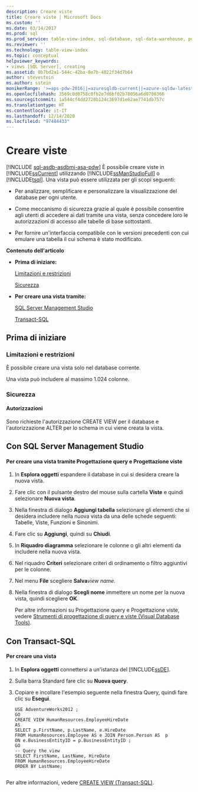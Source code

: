 ```yaml
---
description: Creare viste
title: Creare viste | Microsoft Docs
ms.custom: ''
ms.date: 03/14/2017
ms.prod: sql
ms.prod_service: table-view-index, sql-database, sql-data-warehouse, pdw
ms.reviewer: ''
ms.technology: table-view-index
ms.topic: conceptual
helpviewer_keywords:
- views [SQL Server], creating
ms.assetid: 0b7bd2a1-544c-42ba-8e7b-4822f34d7b64
author: stevestein
ms.author: sstein
monikerRange: '>=aps-pdw-2016||=azuresqldb-current||=azure-sqldw-latest||>=sql-server-2016||>=sql-server-linux-2017||=azuresqldb-mi-current'
ms.openlocfilehash: 3569c0d0758c0fb2e7d6bf02b78056a6d0706366
ms.sourcegitcommit: 1a544cf4dd2720b124c3697d1e62ae7741db757c
ms.translationtype: HT
ms.contentlocale: it-IT
ms.lasthandoff: 12/14/2020
ms.locfileid: "97484433"
---
```

# <a name="create-views"></a>Creare viste
[!INCLUDE [sql-asdb-asdbmi-asa-pdw](../../includes/applies-to-version/sql-asdb-asdbmi-asa-pdw.md)]
  È possibile creare viste in [!INCLUDE[ssCurrent](../../includes/sscurrent-md.md)] utilizzando [!INCLUDE[ssManStudioFull](../../includes/ssmanstudiofull-md.md)] o [!INCLUDE[tsql](../../includes/tsql-md.md)]. Una vista può essere utilizzata per gli scopi seguenti:  
  
-   Per analizzare, semplificare e personalizzare la visualizzazione del database per ogni utente.  
  
-   Come meccanismo di sicurezza grazie al quale è possibile consentire agli utenti di accedere ai dati tramite una vista, senza concedere loro le autorizzazioni di accesso alle tabelle di base sottostanti.  
  
-   Per fornire un'interfaccia compatibile con le versioni precedenti con cui emulare una tabella il cui schema è stato modificato.  
  
 **Contenuto dell'articolo**  
  
-   **Prima di iniziare:**  
  
     [Limitazioni e restrizioni](#Restrictions)  
  
     [Sicurezza](#Security)  
  
-   **Per creare una vista tramite:**  
  
     [SQL Server Management Studio](#SSMSProcedure)  
  
     [Transact-SQL](#TsqlProcedure)  
  
##  <a name="before-you-begin"></a><a name="BeforeYouBegin"></a> Prima di iniziare  
  
###  <a name="limitations-and-restrictions"></a><a name="Restrictions"></a> Limitazioni e restrizioni  
 È possibile creare una vista solo nel database corrente.  
  
 Una vista può includere al massimo 1.024 colonne.  
  
###  <a name="security"></a><a name="Security"></a> Sicurezza  
  
####  <a name="permissions"></a><a name="Permissions"></a> Autorizzazioni  
 Sono richieste l'autorizzazione CREATE VIEW per il database e l'autorizzazione ALTER per lo schema in cui viene creata la vista.  
  
##  <a name="using-sql-server-management-studio"></a><a name="SSMSProcedure"></a> Con SQL Server Management Studio  
  
#### <a name="to-create-a-view-by-using-the-query-and-view-designer"></a>Per creare una vista tramite Progettazione query e Progettazione viste  
  
1.  In **Esplora oggetti** espandere il database in cui si desidera creare la nuova vista.  
  
2.  Fare clic con il pulsante destro del mouse sulla cartella **Viste** e quindi selezionare **Nuova vista**.  
  
3.  Nella finestra di dialogo **Aggiungi tabella** selezionare gli elementi che si desidera includere nella nuova vista da una delle schede seguenti: Tabelle, Viste, Funzioni e Sinonimi.  
  
4.  Fare clic su **Aggiungi**, quindi su **Chiudi**.  
  
5.  In **Riquadro diagramma** selezionare le colonne o gli altri elementi da includere nella nuova vista.  
  
6.  Nel riquadro **Criteri** selezionare criteri di ordinamento o filtro aggiuntivi per le colonne.  
  
7.  Nel menu **File** scegliere **Salva**_view name_.  
  
8.  Nella finestra di dialogo **Scegli nome** immettere un nome per la nuova vista, quindi scegliere **OK**.  

     Per altre informazioni su Progettazione query e Progettazione viste, vedere [Strumenti di progettazione di query e viste &#40;Visual Database Tools&#41;](../../ssms/visual-db-tools/query-and-view-designer-tools-visual-database-tools.md).  
  
##  <a name="using-transact-sql"></a><a name="TsqlProcedure"></a> Con Transact-SQL  
  
#### <a name="to-create-a-view"></a>Per creare una vista  
  
1.  In **Esplora oggetti** connettersi a un'istanza del [!INCLUDE[ssDE](../../includes/ssde-md.md)].  
  
2.  Sulla barra Standard fare clic su **Nuova query**.  
  
3.  Copiare e incollare l'esempio seguente nella finestra Query, quindi fare clic su **Esegui**.  
  
    ```  
    USE AdventureWorks2012 ;   
    GO  
    CREATE VIEW HumanResources.EmployeeHireDate  
    AS  
    SELECT p.FirstName, p.LastName, e.HireDate  
    FROM HumanResources.Employee AS e JOIN Person.Person AS  p  
    ON e.BusinessEntityID = p.BusinessEntityID ;   
    GO  
    -- Query the view  
    SELECT FirstName, LastName, HireDate  
    FROM HumanResources.EmployeeHireDate  
    ORDER BY LastName;  
  
    ```  
  
 Per altre informazioni, vedere [CREATE VIEW &#40;Transact-SQL&#41;](../../t-sql/statements/create-view-transact-sql.md).  
  
